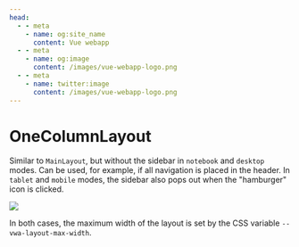 ```yaml
---
head:
  - - meta
    - name: og:site_name
      content: Vue webapp
  - - meta
    - name: og:image
      content: /images/vue-webapp-logo.png
  - - meta
    - name: twitter:image
      content: /images/vue-webapp-logo.png
---
```


# OneColumnLayout

Similar to `MainLayout`, but without the sidebar in `notebook` and `desktop` modes. Can be used, for example, if all navigation is placed in the header. In `tablet` and `mobile` modes, the sidebar also pops out when the "hamburger" icon is clicked.

![](/images/vue-webapp/layout-one-column.png)

In both cases, the maximum width of the layout is set by the CSS variable `--vwa-layout-max-width`.

